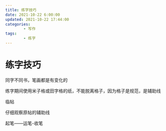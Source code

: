 ```yaml
---
title: 练字技巧
date: 2021-10-22 6:00:00
updated: 2021-10-22 17:44:00
categories:
        - 写作
tags:
        - 练字
---
```

# 练字技巧 

同字不同书，笔画都是有变化的

练字期间使用米子格或田字格的纸，不能脱离格子，因为格子是规范，是辅助线

临帖

仔细观察原帖的辅助线

起笔——运笔-收笔